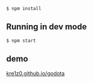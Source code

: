 ```
$ npm install
```

## Running in dev mode

```
$ npm start
```
## demo
<a href=" https://kre1z0.github.io/godota">kre1z0.github.io/godota</a>
